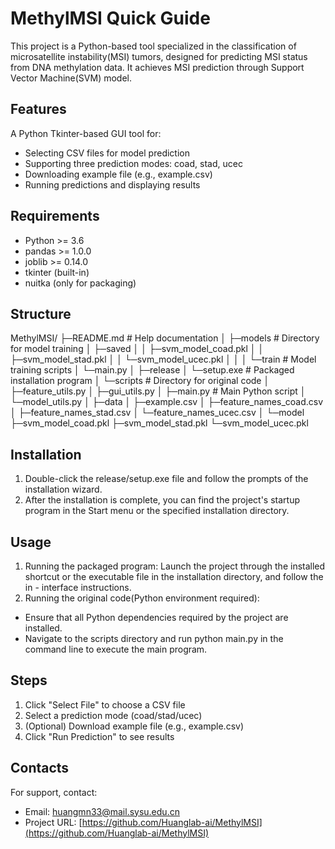 # MethylMSI Quick Guide

This project is a Python-based tool specialized in the classification of microsatellite instability(MSI) tumors, designed for predicting MSI status from DNA methylation data. It achieves MSI prediction through Support Vector Machine(SVM) model.

## Features

A Python Tkinter-based GUI tool for:
- Selecting CSV files for model prediction
- Supporting three prediction modes: coad, stad, ucec
- Downloading example file (e.g., example.csv)
- Running predictions and displaying results

## Requirements
- Python >= 3.6
- pandas >= 1.0.0
- joblib >= 0.14.0
- tkinter (built-in)
- nuitka (only for packaging)

## Structure
MethylMSI/
├─README.md # Help documentation
│
├─models # Directory for model training
│ ├─saved
│ │ ├─svm_model_coad.pkl
│ │ ├─svm_model_stad.pkl
│ │ └─svm_model_ucec.pkl
│ │
│ └─train # Model training scripts
│ └─main.py
│
├─release
│ └─setup.exe # Packaged installation program
│
└─scripts # Directory for original code
│ ├─feature_utils.py
│ ├─gui_utils.py
│ ├─main.py # Main Python script
│ └─model_utils.py
│
├─data
│ ├─example.csv
│ ├─feature_names_coad.csv
│ ├─feature_names_stad.csv
│ └─feature_names_ucec.csv
│
└─model
├─svm_model_coad.pkl
├─svm_model_stad.pkl
└─svm_model_ucec.pkl


## Installation
1. Double-click the release/setup.exe file and follow the prompts of the installation wizard.
2. After the installation is complete, you can find the project's startup program in the Start menu or the specified installation directory.

## Usage
1. Running the packaged program: Launch the project through the installed shortcut or the executable file in the installation directory, and follow the in - interface instructions.
2. Running the original code(Python environment required):
- Ensure that all Python dependencies required by the project are installed.
- Navigate to the scripts directory and run python main.py in the command line to execute the main program. 

## Steps
1. Click "Select File" to choose a CSV file
2. Select a prediction mode (coad/stad/ucec)
3. (Optional) Download example file (e.g., example.csv)
4. Click "Run Prediction" to see results

## Contacts
For support, contact:
- Email: huangmn33@mail.sysu.edu.cn
- Project URL: [https://github.com/Huanglab-ai/MethylMSI](https://github.com/Huanglab-ai/MethylMSI)
